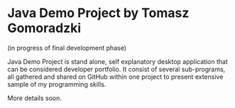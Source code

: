 # Java Demo Project by Tomasz Gomoradzki

(in progress of final development phase)

Java Demo Project is stand alone, self explanatory desktop application that can be considered developer portfolio.
It consist of several sub-programs, all gathered and shared on GitHub within one project to present extensive sample of my programming skills.

More details soon.